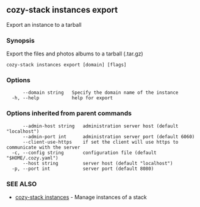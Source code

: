## cozy-stack instances export

Export an instance to a tarball

### Synopsis

Export the files and photos albums to a tarball (.tar.gz)

```
cozy-stack instances export [domain] [flags]
```

### Options

```
      --domain string   Specify the domain name of the instance
  -h, --help            help for export
```

### Options inherited from parent commands

```
      --admin-host string   administration server host (default "localhost")
      --admin-port int      administration server port (default 6060)
      --client-use-https    if set the client will use https to communicate with the server
  -c, --config string       configuration file (default "$HOME/.cozy.yaml")
      --host string         server host (default "localhost")
  -p, --port int            server port (default 8080)
```

### SEE ALSO

* [cozy-stack instances](cozy-stack_instances.md)	 - Manage instances of a stack

